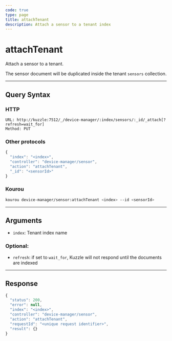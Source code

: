 ```yaml
---
code: true
type: page
title: attachTenant
description: Attach a sensor to a tenant index
---
```


# attachTenant

Attach a sensor to a tenant.

The sensor document will be duplicated inside the tenant `sensors` collection.

---

## Query Syntax

### HTTP

```http
URL: http://kuzzle:7512/_/device-manager/:index/sensors/:_id/_attach[?refresh=wait_for]
Method: PUT
```

### Other protocols

```js
{
  "index": "<index>",
  "controller": "device-manager/sensor",
  "action": "attachTenant",
  "_id": "<sensorId>"
}
```

### Kourou

```bash
kourou device-manager/sensor:attachTenant <index> --id <sensorId>
```
---

## Arguments

- `index`: Tenant index name

### Optional:

- `refresh`: if set to `wait_for`, Kuzzle will not respond until the documents are indexed

---

## Response

```js
{
  "status": 200,
  "error": null,
  "index": "<index>",
  "controller": "device-manager/sensor",
  "action": "attachTenant",
  "requestId": "<unique request identifier>",
  "result": {}
}
```
